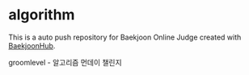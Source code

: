 # algorithm
This is a auto push repository for Baekjoon Online Judge created with [BaekjoonHub](https://github.com/BaekjoonHub/BaekjoonHub).

groomlevel - 알고리즘 먼데이 챌린지

